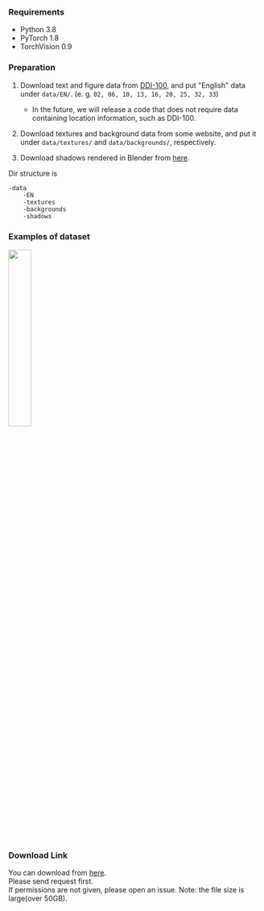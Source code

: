 ### Requirements
* Python 3.8
* PyTorch 1.8
* TorchVision 0.9

### Preparation
1. Download text and figure data from [DDI-100](https://github.com/machine-intelligence-laboratory/DDI-100/tree/master/dataset), and put "English" data under ```data/EN/```. (e. g. ```02, 06, 10, 13, 16, 20, 25, 32, 33```)
    * In the future, we will release a code that does not require data containing location information, such as DDI-100.

2. Download textures and background data from some website, and put it under ```data/textures/``` and ```data/backgrounds/```, respectively.

3. Download shadows rendered in Blender from [here](https://drive.google.com/file/d/1X1R1RKDFa803EVgc1i1J7vulsRAulZ8O/view?usp=sharing).

Dir structure is
```
-data
    -EN
    -textures
    -backgrounds
    -shadows
```

### Examples of dataset
<img src="../../pics/dataset.png" width="30%">

### Download Link
You can download from [here](https://drive.google.com/file/d/1w0U2hteEX4Q5cM8V7aO6ELsWERLMc1kQ/view?usp=sharing).  
Please send request first.  
If permissions are not given, please open an issue.
Note: the file size is large(over 50GB).
